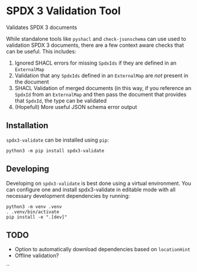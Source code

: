 # SPDX 3 Validation Tool

Validates SPDX 3 documents

While standalone tools like `pyshacl` and `check-jsonschema` can use used to
validation SPDX 3 documents, there are a few context aware checks that can be
useful. This includes:

1. Ignored SHACL errors for missing `SpdxIds` if they are defined in an
   `ExternalMap`
2. Validation that any `SpdxIds` defined in an `ExternalMap` are _not_ present
   in the document
3. SHACL Validation of merged documents (in this way, if you reference an
   `SpdxId` from an `ExternalMap` and then pass the document that provides that
   `SpdxId`, the type can be validated
4. (Hopefull) More useful JSON schema error output


## Installation

`spdx3-validate` can be installed using `pip`:

```shell
python3 -m pip install spdx3-validate
```

## Developing

Developing on `spdx3-validate` is best done using a virtual environment. You
can configure one and install spdx3-validate in editable mode with all
necessary development dependencies by running:

```shell
python3 -m venv .venv
. .venv/bin/activate
pip install -e ".[dev]"
```

## TODO

* Option to automatically download dependencies based on `locationHint`
* Offline validation?

``
